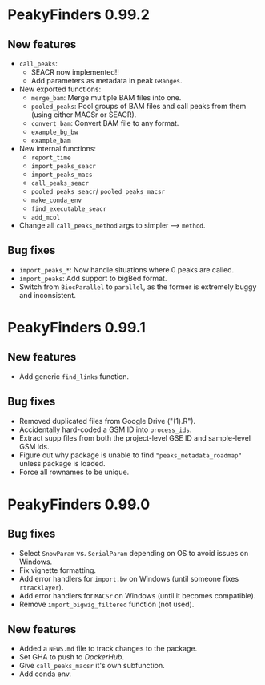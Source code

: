 # PeakyFinders 0.99.2

## New features

* `call_peaks`:
    - SEACR now implemented!!
    - Add parameters as metadata in peak `GRanges`.
* New exported functions:
    - `merge_bam`: Merge multiple BAM files into one.
    - `pooled_peaks`: Pool groups of BAM files and call peaks from them 
        (using either MACSr or SEACR).
    - `convert_bam`: Convert BAM file to any format.
    - `example_bg_bw`
    - `example_bam` 
* New internal functions:
    - `report_time`
    - `import_peaks_seacr`
    - `import_peaks_macs`
    - `call_peaks_seacr`
    - `pooled_peaks_seacr`/ `pooled_peaks_macsr` 
    - `make_conda_env`
    - `find_executable_seacr` 
    - `add_mcol` 
* Change all `call_peaks_method` args to simpler --> `method`. 

## Bug fixes

- `import_peaks_*`: Now handle situations where 0 peaks are called.
- `import_peaks`: Add support to bigBed format. 
-  Switch from `BiocParallel` to `parallel`, 
    as the former is extremely buggy and inconsistent.

# PeakyFinders 0.99.1

## New features

* Add generic `find_links` function. 

## Bug fixes

* Removed duplicated files from Google Drive ("(1).R"). 
* Accidentally hard-coded a GSM ID into `process_ids`. 
* Extract supp files from both the project-level GSE ID and sample-level GSM ids.
* Figure out why package is unable to find `"peaks_metadata_roadmap"` unless package is loaded.
* Force all rownames to be unique. 

# PeakyFinders 0.99.0

## Bug fixes  

* Select `SnowParam` vs. `SerialParam` depending on OS to avoid issues on Windows. 
* Fix vignette formatting. 
* Add error handlers for `import.bw` on Windows 
(until someone fixes `rtracklayer`). 
* Add error handlers for `MACSr` on Windows (until it becomes compatible). 
* Remove `import_bigwig_filtered` function (not used). 

## New features 

* Added a `NEWS.md` file to track changes to the package.
* Set GHA to push to *DockerHub*.  
* Give `call_peaks_macsr` it's own subfunction. 
* Add conda env. 
